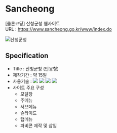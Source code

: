 # Sancheong
[클론코딩] 산청군청 웹사이트  
URL : https://www.sancheong.go.kr/www/index.do  

<img src="https://user-images.githubusercontent.com/102004400/169957030-992f56ef-4bf4-4351-a084-42c4b4aafaf8.png" alt="산청군청">

## Specification
  - Title : 산청군청 (반응형)
  - 제작기간 : 약 15일
  - 사용기술 : <img src="https://img.shields.io/badge/-HTML5-blue?style=flat-square&logo=html5&logoColor=white"> <img src="https://img.shields.io/badge/-CSS3-orange?style=flat-square&logo=css3&logoColor=white"> <img src="https://img.shields.io/badge/-JavaScript-yellow?style=flat-square&logo=JavaScript&logoColor=white"> <img src="https://img.shields.io/badge/-jQuery-blue?style=flat-square&logo=jQuery&logoColor=white">
  - 사이트 주요 구성 
    - 모달창
    - 주메뉴
    - 서브메뉴
    - 슬라이드
    - 탭메뉴
    - 파비콘 제작 및 삽입
